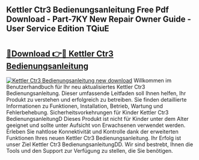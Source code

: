 ## Kettler Ctr3 Bedienungsanleitung Free Pdf Download - Part-7KY New Repair Owner Guide - User Service Edition TQiuE

# <h2><a href="http://df50ywb.blite.top/?on=Kettler+Ctr3+Bedienungsanleitung">🔗Download 👉🔴 Kettler Ctr3 Bedienungsanleitung</a></h2>

[![Kettler Ctr3 Bedienungsanleitung new download](https://i.imgur.com/lujVjoI.png)](http://df50ywb.blite.top/?on=Kettler+Ctr3+Bedienungsanleitung)
Willkommen im Benutzerhandbuch für Ihr neu aktualisiertes Kettler Ctr3 Bedienungsanleitung. Dieser umfassende Leitfaden soll Ihnen helfen, Ihr Produkt zu verstehen und erfolgreich zu betreiben. Sie finden detaillierte Informationen zu Funktionen, Installation, Betrieb, Wartung und Fehlerbehebung. Sicherheitsvorkehrungen für Kinder Kettler Ctr3 BedienungsanleitungD Dieses Produkt ist nicht für Kinder unter dem Alter geeignet und sollte unter Aufsicht von Erwachsenen verwendet werden. Erleben Sie nahtlose Konnektivität und Kontrolle dank der erweiterten Funktionen Ihres neuen Kettler Ctr3 Bedienungsanleitung. Ihr Erfolg ist unser Ziel Kettler Ctr3 BedienungsanleitungDD. Wir sind bestrebt, Ihnen die Tools und den Support zur Verfügung zu stellen, die Sie benötigen.
